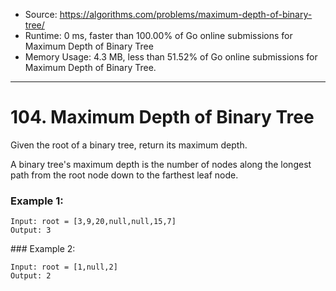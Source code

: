 - Source: https://algorithms.com/problems/maximum-depth-of-binary-tree/
- Runtime: 0 ms, faster than 100.00% of Go online submissions for Maximum Depth of Binary Tree
- Memory Usage: 4.3 MB, less than 51.52% of Go online submissions for Maximum Depth of Binary Tree.
---
# 104. Maximum Depth of Binary Tree

Given the root of a binary tree, return its maximum depth.

A binary tree's maximum depth is the number of nodes along the longest path from the root node down to the farthest leaf node.

 

### Example 1:

```
Input: root = [3,9,20,null,null,15,7]
Output: 3
```


### Example 2:

```
Input: root = [1,null,2]
Output: 2
```
